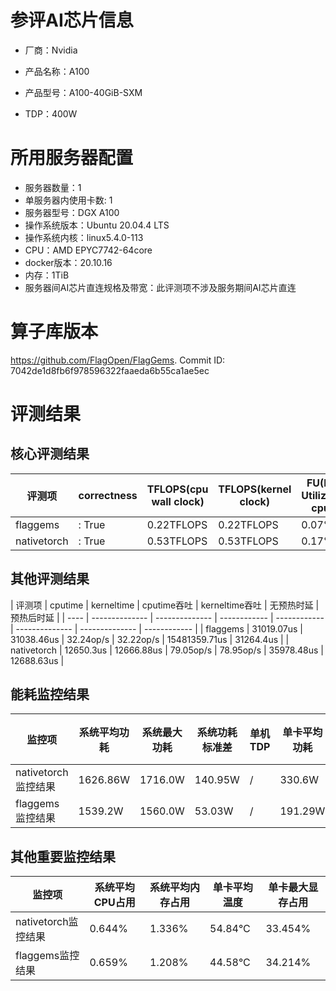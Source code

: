 # 参评AI芯片信息

* 厂商：Nvidia

* 产品名称：A100
* 产品型号：A100-40GiB-SXM
* TDP：400W

# 所用服务器配置

* 服务器数量：1
* 单服务器内使用卡数: 1
* 服务器型号：DGX A100
* 操作系统版本：Ubuntu 20.04.4 LTS
* 操作系统内核：linux5.4.0-113
* CPU：AMD EPYC7742-64core
* docker版本：20.10.16
* 内存：1TiB
* 服务器间AI芯片直连规格及带宽：此评测项不涉及服务期间AI芯片直连

# 算子库版本

https://github.com/FlagOpen/FlagGems. Commit ID: 7042de1d8fb6f978596322faaeda6b55ca1ae5ec

# 评测结果

## 核心评测结果

| 评测项  | correctness | TFLOPS(cpu wall clock) | TFLOPS(kernel clock) | FU(FLOPS Utilization)-cputime | FU-kerneltime |
| ---- | -------------- | -------------- | ------------ | ------ | ----- |
| flaggems | : True    | 0.22TFLOPS       | 0.22TFLOPS        | 0.07% | 0.07% |
| nativetorch | : True    | 0.53TFLOPS      | 0.53TFLOPS      | 0.17%      | 0.17%    |

## 其他评测结果

| 评测项  | cputime | kerneltime | cputime吞吐 | kerneltime吞吐 | 无预热时延 | 预热后时延 |
| ---- | -------------- | -------------- | ------------ | ------------ | -------------- | -------------- | ------------ |
| flaggems | 31019.07us       | 31038.46us        | 32.24op/s | 32.22op/s | 15481359.71us | 31264.4us |
| nativetorch | 12650.3us       | 12666.88us        | 79.05op/s | 78.95op/s | 35978.48us | 12688.63us |

## 能耗监控结果

| 监控项  | 系统平均功耗  | 系统最大功耗  | 系统功耗标准差 | 单机TDP | 单卡平均功耗 | 单卡最大功耗 | 单卡功耗标准差 | 单卡TDP |
| ---- | ------- | ------- | ------- | ----- | ------------ | ------------ | ------------- | ----- |
| nativetorch监控结果 | 1626.86W | 1716.0W | 140.95W   | /     | 330.6W       | 333.0W      | 4.31W        | 400W  |
| flaggems监控结果 | 1539.2W | 1560.0W | 53.03W   | /     | 191.29W       | 192.0W      | 0.98W        | 400W  |

## 其他重要监控结果

| 监控项  | 系统平均CPU占用 | 系统平均内存占用 | 单卡平均温度 | 单卡最大显存占用 |
| ---- | --------- | -------- | ------------ | -------------- |
| nativetorch监控结果 | 0.644%    | 1.336%   | 54.84°C       | 33.454%        |
| flaggems监控结果 | 0.659%    | 1.208%   | 44.58°C       | 34.214%        |
